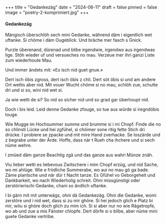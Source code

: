 +++
title = "Gedankezäg"
date = "2024-06-11"
draft = false
pinned = false
image = "poetry-2-komprimiert.jpg"
+++
#### Gedankezäg

Mängisch überschlöh sech mini Gedanke, während däm i eigentlich wet uftanke. Si chöme i däm Ougeblick. Und bräche mer fasch s Gnick.

Purzle überenand, dürenad und blibe irgendwie, irgendwo aus irgendwas lige. Stöh wieder uf und versueches no mau. Verzeue mer ihri ganzi Liste zum wiederhoute Mau.

Und immer ändets mit: «Es isch nid guet gnue.»

Dert isch öbis zgross, dert isch öbis z chli. Dert söt öbis si und am andere Ort wettis aber nid. 
Mit vouer Wucht chöme si no mau, schlöh zue, schutte dri und si so, wini nid wet si. 


Ja wie wetti de si? So nid so sicher nid und so grad gar überhoupt nid.


Doch i bis leid. Leid denne Gedanke zfouge, so tue aus würde si iregndöbis touge.


Wie Mugge im Hochsummer summe und brumme si i mi Chopf. Finde die no so chlinsti Lücke und hei zgfühel, si chöimer sone ritig fette Stich dri drücke. I probiere se zpacke und mit mire Hand zverhacke. Se loszärde und z begrabe unter der Ärde. Hoffe, dass när t Rueh cha ihchere und si sech nüme wehre.


I zmüed däm ganze Beachtig zgä und das ganze aus wahri Münze znäh.


Viu lieber wetti es liebevous Zwitschere i mim Chopf erzüg, und nid Sache, wo mi ahlüge.
Wie e friidliche Summerabe, wo aui no mau gö ga bade. Zäme plantsche und när dür t Nacht tanze. Es Gfühel vo Geborgeheit und Dankbarkeit, wo nach Wiederholig schreit. Ohni missgünstigi oder zerstörierischi Gedanke, chani so ändlich uftanke.


I bi gärn mit mit unterwägs, ohni dä Gedankezäg. Ohni die Gedanke, womi zerstöre und i nid wet, dass si zu mir ghöre. 
Si hei jedoch glich e Platz bi mir, wöu si ghöre doch glich zu mim ich. Si si aber nur no wie Rägetropfe, wo ab und zue a mis Fänster chlopfe. Dert dörfe si o blibe, aber nüme mini guete Gedanke vertribe.